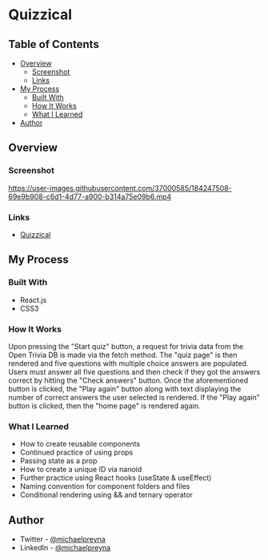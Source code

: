 # Quizzical


## Table of Contents

- [Overview](#Overview)
  - [Screenshot](#Screenshot)
  - [Links](#Links)
- [My Process](#My-Process)
  - [Built With](#Built-With)
  - [How It Works](#How-It-Works)
  - [What I Learned](#What-I-Learned)
- [Author](#Author)

## Overview

### Screenshot

https://user-images.githubusercontent.com/37000585/184247508-69e9b908-c6d1-4d77-a900-b314a75e09b6.mp4

### Links

- [Quizzical](https://reyna-travel-journal.netlify.app/)

## My Process


### Built With

- React.js
- CSS3

### How It Works

Upon pressing the "Start quiz" button, a request for trivia data from the Open Trivia DB is made via the fetch method. 
The "quiz page" is then rendered and five questions with multiple choice answers are populated. Users must answer all five questions and 
then check if they got the answers correct by hitting the "Check answers" button. Once the aforementioned button is clicked, the "Play again" button along
with text displaying the number of correct answers the user selected is rendered. If the "Play again" button is clicked, then the "home page" is rendered again.



### What I Learned

- How to create reusable components
- Continued practice of using props
- Passing state as a prop
- How to create a unique ID via nanoid
- Further practice using React hooks (useState & useEffect)
- Naming convention for component folders and files
- Conditional rendering using && and ternary operator

## Author

- Twitter - [@michaelpreyna](https://twitter.com/michaelpreyna)
- LinkedIn - [@michaelpreyna](https://www.linkedin.com/in/michaelpreyna/)
